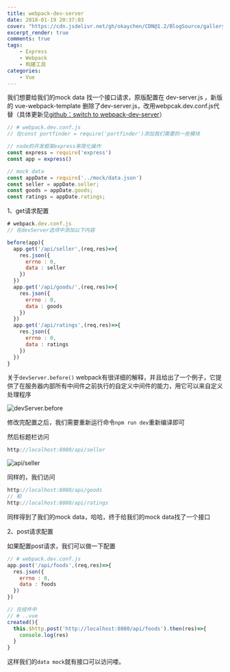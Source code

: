 ```yaml
---
title: webpack-dev-server
date: 2018-01-19 20:37:03
cover: "https://cdn.jsdelivr.net/gh/okaychen/CDN@1.2/BlogSource/gallery/thumb_002.jpg"
excerpt_render: true  
comments: true
tags:  
    - Express 
    - Webpack
    - 构建工具
categories:
    - Vue
---
```


我们想要给我们的mock data 找一个接口请求，原版配置在 dev-server.js ，新版的 vue-webpack-template 删除了dev-server.js，改用webpcak.dev.conf.js代替（具体更新见[github：switch to webpack-dev-server](https://github.com/vuejs-templates/webpack/pull/975)）

<!-- more -->
```js
// # webpack.dev.conf.js
// 在const portfinder = require('portfinder')添加我们需要的一些模块

// node的开发框架express来简化操作
const express = require('express')
const app = express()

// mock data
const appDate = require('../mock/data.json')
const seller = appDate.seller;
const goods = appDate.goods;
const ratings = appDate.ratings;
```

1、get请求配置
```js
# webpack.dev.conf.js
// 在devServer选项中添加以下内容

before(app){
  app.get('/api/seller',(req,res)=>{
    res.json({
      errno : 0,
      data : seller
    })
  })
  app.get('/api/goods/',(req,res)=>{
    res.json({
      errno : 0,
      data : goods
    })
  })
  app.get('/api/ratings',(req,res)=>{
    res.json({
      errno : 0,
      data : ratings
    })
  })
}

```

关于`devServer.before()` webpack有很详细的解释，并且给出了一个例子，它提供了在服务器内部所有中间件之前执行的自定义中间件的能力，用它可以来自定义处理程序

![devServer.before](https://cdn.jsdelivr.net/gh/okaychen/CDN@2.2/BlogSource/images/webpack1.png)


修改完配置之后，我们需要重新运行命令`npm run dev`重新编译即可

然后标题栏访问
```js
http://localhost:8080/api/seller
```

![api/seller](https://cdn.jsdelivr.net/gh/okaychen/CDN@2.2/BlogSource/images/vuecli-json1.png)

同样的，我们访问
```js
http://localhost:8080/api/goods
// 和
http://localhost:8080/api/ratings
```
同样得到了我们的mock data，哈哈，终于给我们的mock data找了一个接口

2、post请求配置

如果配置post请求，我们可以做一下配置
```js
// # webpack.dev.conf.js
app.post('/api/foods',(req,res)=>{
  res.json({
    errno : 0,
    data : foods
  })
})

// 在组件中
// # ..vue
created(){
  this.$http.post('http://localhost:8080/api/foods').then(res)=>{
    console.log(res)
  }
}
```

这样我们的`data mock`就有接口可以访问喽。